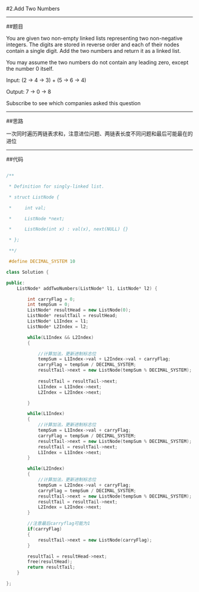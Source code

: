 #2.Add Two Numbers
------

##题目
You are given two non-empty linked lists representing two non-negative integers. The digits are stored in reverse order and each of their nodes contain a single digit. Add the two numbers and return it as a linked list.

You may assume the two numbers do not contain any leading zero, except the number 0 itself.

Input: (2 -> 4 -> 3) + (5 -> 6 -> 4)
Output: 7 -> 0 -> 8

Subscribe to see which companies asked this question

------

##思路
一次同时遍历两链表求和，注意进位问题、两链表长度不同问题和最后可能最在的进位

------
##代码

```cpp
/**
 * Definition for singly-linked list.
 * struct ListNode {
 *     int val;
 *     ListNode *next;
 *     ListNode(int x) : val(x), next(NULL) {}
 * };
 **/
 #define DECIMAL_SYSTEM 10
class Solution {
public:
    ListNode* addTwoNumbers(ListNode* l1, ListNode* l2) {
        int carryFlag = 0;
        int tempSum = 0;
        ListNode* resultHead = new ListNode(0);
        ListNode* resultTail = resultHead;
        ListNode* L1Index = l1;
        ListNode* L2Index = l2;
        while(L1Index && L2Index)
        {
            //计算加法，更新进制标志位
            tempSum = L1Index->val + L2Index->val + carryFlag;
            carryFlag = tempSum / DECIMAL_SYSTEM;
            resultTail->next = new ListNode(tempSum % DECIMAL_SYSTEM);			
            resultTail = resultTail->next;
            L1Index = L1Index->next;
            L2Index = L2Index->next;
        }
        while(L1Index)
        {
            //计算加法，更新进制标志位
            tempSum = L1Index->val + carryFlag;
            carryFlag = tempSum / DECIMAL_SYSTEM;
            resultTail->next = new ListNode(tempSum % DECIMAL_SYSTEM);
            resultTail = resultTail->next;
            L1Index = L1Index->next;
        }
        while(L2Index)
        {
            //计算加法，更新进制标志位
            tempSum = L2Index->val + carryFlag;
            carryFlag = tempSum / DECIMAL_SYSTEM;
            resultTail->next = new ListNode(tempSum % DECIMAL_SYSTEM);
            resultTail = resultTail->next;
            L2Index = L2Index->next;
        }
        //注意最后carryflag可能为1
        if(carryFlag)
        {
            resultTail->next = new ListNode(carryFlag);
        }
        resultTail = resultHead->next;
        free(resultHead);
        return resultTail;
    }
};
```



